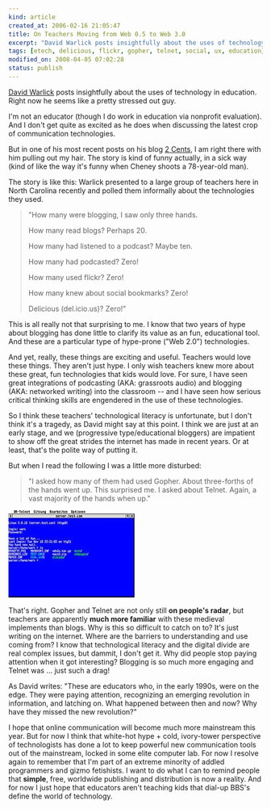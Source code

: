 ```yaml
--- 
kind: article
created_at: 2006-02-16 21:05:47
title: On Teachers Moving from Web 0.5 to Web 3.0
excerpt: "David Warlick posts insightfully about the uses of technology in education. Right now he seems like a pretty stressed out guy."
tags: [etech, delicious, flickr, gopher, telnet, social, ux, education]
modified_on: 2008-04-05 07:02:28
status: publish
---
```


<a href="http://davidwarlick.com/2cents/2006/02/16/happy-birthday-jude/#comments">David Warlick</a> posts insightfully about the uses of technology in education. Right now he seems like a pretty stressed out guy. 

I'm not an educator (though I do work in education via nonprofit evaluation). And I don't get quite as excited as he does when discussing the latest crop of communication technologies.

But in one of his most recent posts on his blog <a href="http://davidwarlick.com/2cents/">2 Cents</a>, I am right there with him pulling out my hair. The story is kind of funny actually, in a sick way (kind of like the way it's funny when Cheney shoots a 78-year-old man). 

The story is like this: Warlick presented to a large group of teachers here in North Carolina recently and polled them informally about the technologies they used. 

<blockquote class="large">
"How many were blogging, I saw only three hands.

How many read blogs? Perhaps 20.

How many had listened to a podcast? Maybe ten.

How many had podcasted? Zero!

How many used flickr? Zero!

How many knew about social bookmarks? Zero!

Delicious (del.icio.us)? Zero!"
</blockquote>

This is all really not that surprising to me. I know that two years of hype about blogging has done little to clarify its value as an fun, educational tool. And these are a particular type of hype-prone ("Web 2.0") technologies. 

And yet, really, these things are exciting and useful. Teachers would love these things. They aren't just hype. I only wish teachers knew more about these great, fun technologies that kids would love. For sure, I have seen great integrations of podcasting (AKA: grassroots audio) and blogging (AKA: networked writing) into the classroom -- and I have seen how serious critical thinking skills are engendered in the use of these technologies. 

So I think these teachers' technological literacy is unfortunate, but I don't think it's a tragedy, as David might say at this point. I think we are just at an early stage, and we (progressive type/educational bloggers) are impatient to show off the great strides the internet has made in recent years. Or at least, that's the polite way of putting it. 

But when I read the following I was a little more disturbed: 

<blockquote class="large">
"I asked how many of them had used Gopher. About three-forths of the hands went up. This surprised me. I asked about Telnet. Again, a vast majority of the hands when up."</blockquote>

<img src='/images/telnet.jpg' alt='Telnet circa 1990' />

That's right. Gopher and Telnet are not only still <strong>on people's radar</strong>, but teachers are apparently <strong>much more familiar</strong> with these medieval implements than blogs. Why is this so difficult to catch on to? It's just writing on the internet. Where are the barriers to understanding and use coming from? I know that technological literacy and the digital divide are real complex issues, but dammit, I don't get it. Why did people stop paying attention when it got interesting? Blogging is so much more engaging and Telnet was ... just such a drag!

 As David writes: "These are educators who, in the early 1990s, were on the edge. They were paying attention, recognizing an emerging revolution in information, and latching on. What happened between then and now? Why have they missed the new revolution?"

I hope that online communication will become much more mainstream this year. But for now I think that white-hot hype + cold, ivory-tower perspective of technologists has done a lot to keep powerful new communication tools out of the mainstream, locked in some elite computer lab. For now I resolve again to remember that I'm part of an extreme minority of addled programmers and gizmo fetishists. I want to do what I can to remind people that <strong>simple</strong>, free, worldwide publishing and distribution is now a reality. And for now I just hope that educators aren't teaching kids that dial-up BBS's define the world of technology. 